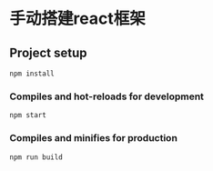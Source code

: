 # 手动搭建react框架

## Project setup
```
npm install
```

### Compiles and hot-reloads for development
```
npm start
```

### Compiles and minifies for production
```
npm run build
```